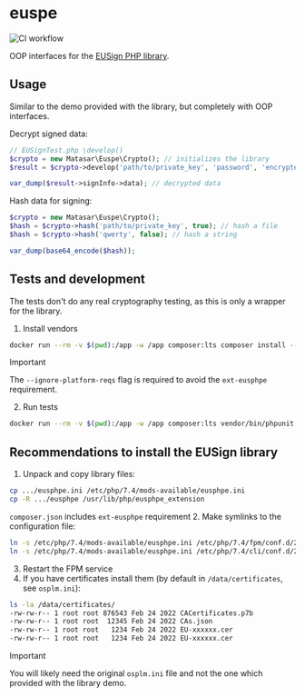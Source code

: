 # euspe
![CI workflow](https://github.com/matasarei/euspe/actions/workflows/tests.yml/badge.svg)

OOP interfaces for the [EUSign PHP library](https://iit.com.ua/downloads).

## Usage
Similar to the demo provided with the library, but completely with OOP interfaces.

Decrypt signed data:
```php
// EUSignTest.php \develop()
$crypto = new Matasar\Euspe\Crypto(); // initializes the library
$result = $crypto->develop('path/to/private_key', 'password', 'encrypted_data');

var_dump($result->signInfo->data); // decrypted data
```

Hash data for signing:
```php
$crypto = new Matasar\Euspe\Crypto();
$hash = $crypto->hash('path/to/private_key', true); // hash a file
$hash = $crypto->hash('qwerty', false); // hash a string

var_dump(base64_encode($hash));
```

## Tests and development
The tests don't do any real cryptography testing, as this is only a wrapper for the library.

1. Install vendors
```bash
docker run --rm -v $(pwd):/app -w /app composer:lts composer install --ignore-platform-reqs
```
> [!IMPORTANT]
> The `--ignore-platform-reqs` flag is required to avoid the `ext-eusphpe` requirement.

2. Run tests
```bash
docker run --rm -v $(pwd):/app -w /app composer:lts vendor/bin/phpunit
```

## Recommendations to install the EUSign library
1. Unpack and copy library files:
```sh
cp .../eusphpe.ini /etc/php/7.4/mods-available/eusphpe.ini
cp -R .../eusphpe /usr/lib/php/eusphpe_extension
```
`composer.json` includes `ext-eusphpe` requirement 
2. Make symlinks to the configuration file:
```sh
ln -s /etc/php/7.4/mods-available/eusphpe.ini /etc/php/7.4/fpm/conf.d/20-eusphpe.ini
ln -s /etc/php/7.4/mods-available/eusphpe.ini /etc/php/7.4/cli/conf.d/20-eusphpe.ini

```
3. Restart the FPM service
4. If you have certificates install them (by default in `/data/certificates`, see `osplm.ini`):
```sh
ls -la /data/certificates/
-rw-rw-r-- 1 root root 876543 Feb 24 2022 CACertificates.p7b
-rw-rw-r-- 1 root root  12345 Feb 24 2022 CAs.json
-rw-rw-r-- 1 root root   1234 Feb 24 2022 EU-xxxxxx.cer
-rw-rw-r-- 1 root root   1234 Feb 24 2022 EU-xxxxxx.cer
```

> [!IMPORTANT]
> You will likely need the original `osplm.ini` file and not the one which provided with the library demo.
